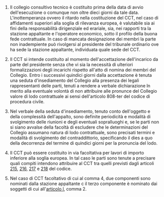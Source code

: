 1. Il collegio consultivo tecnico è costituito prima della data di avvio dell'esecuzione o comunque non oltre dieci giorni da tale data. L'inottemperanza ovvero il ritardo nella costituzione del CCT, nel caso di affidamenti superiori alla soglia di rilevanza europea, è valutabile sia ai fini della responsabilità dirigenziale ed erariale, sia, nei rapporti tra la stazione appaltante e l'operatore economico, sotto il profilo della buona fede contrattuale. In caso di mancata designazione dei membri la parte non inadempiente può rivolgersi al presidente del tribunale ordinario ove ha sede la stazione appaltante, individuata quale sede del CCT.

2. Il CCT si intende costituito al momento dell'accettazione dell'incarico da parte del presidente senza che vi sia la necessità di ulteriori formalizzazioni degli incarichi rispetto all'atto di nomina dei membri del Collegio. Entro i successivi quindici giorni dalla accettazione è tenuta una seduta d'insediamento del Collegio alla presenza dei legali rappresentanti delle parti, tenuti a rendere a verbale dichiarazione ln merito alla eventuale volontà di non attribuire alle pronunce del Collegio valore di lodo contrattuale ai sensi dell'articolo 808-ter del codice di procedura civile.

3. Nel verbale della seduta d'insediamento, tenuto conto dell'oggetto e della complessità dell'appalto, sono definite periodicità e modalità di svolgimento delle riunioni e degli eventuali sopralluoghi e, se le parti non si siano avvalse della facoltà di escludere che le determinazioni del Collegio assumano natura di lodo contrattuale, sono precisati termini e modalità di svolgimento del contraddittorio, specificando il dies a quo della decorrenza del termine di quindici giorni per la pronuncia del lodo.

4. Il CCT può essere costituito in via facoltativa per lavori di importo inferiore alla soglia europea. In tal caso le parti sono tenute a precisare quali compiti intendono attribuire al CCT tra quelli previsti dagli articoli [215](/index.html?article=articolo-215&version=2), [216](/index.html?article=articolo-216&version=2), [217](/index.html?article=articolo-217&version=2) e [218](/index.html?article=articolo-218&version=1) del codice.

5. Nel caso di CCT facoltativo di cui al comma 4, due componenti sono nominati dalla stazione appaltante c il terzo componente è nominato dai soggetti di cui all'[articolo l](/index.html?article=allegato-5.2-articolo-1&version=2), comma 2.